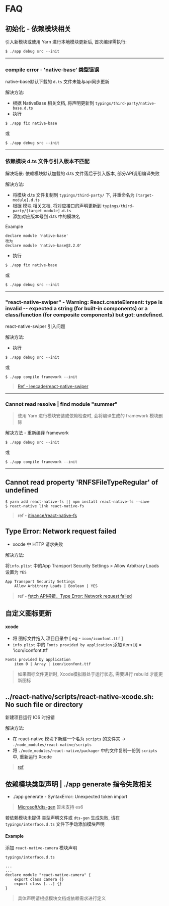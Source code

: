# FAQ

## 初始化 - 依赖模块相关

引入新模块或使用 Yarn 进行本地模块更新后, 首次编译需执行:
```
$ ./app debug src --init
```
---

### compile error - 'native-base' 类型错误
native-base默认下载的 `d.ts` 文件未能与api同步更新

解决方法: 

* 根据 NativeBase 相关文档, 将声明更新到 `typings/third-party/native-base.d.ts`
* 执行
```
$ ./app fix native-base
```
或
```
$ ./app debug src --init
```

---
### 依赖模块 d.ts 文件与引入版本不匹配
解决场景: 
依赖模块默认加载的 d.ts 文件落后于引入版本, 部分API调用编译失败

解决方法: 

* 将模块 d.ts 文件复制到 `typings/third-party/` 下, 并重命名为 `[target-module].d.ts`
* 根据 模块 相关文档, 将对应接口的声明更新到 `typings/third-party/[target-module].d.ts`
* 添加对应版本号到 d.ts 中的模块名 

Example

```
declare module 'native-base'
改为
declare module 'native-base@2.2.0'
```

* 执行
```
$ ./app fix native-base
```
或
```
$ ./app debug src --init
```


---

### "react-native-swiper" - Warning: React.createElement: type is invalid -- expected a string (for built-in components) or a class/function (for composite components) but got: undefined. 
react-native-swiper 引入问题

解决方法:

* 执行

```
$ ./app debug src --init
```
或
```
$ ./app compile framework --init
```


> [Ref - leecade/react-native-swiper](https://github.com/leecade/react-native-swiper/blob/master/src/index.js#L93)

---
###  Cannot read resolve | find module "summer"

> 使用 Yarn 进行模块安装或依赖检查时, 会将编译生成的 framework 模块删除

解决方法 - 重新编译 framework

```
$ ./app debug src --init
```
或
```
$ ./app compile framework --init
```

---

## Cannot read property 'RNFSFileTypeRegular' of undefined

```
$ yarn add react-native-fs || npm install react-native-fs --save
$ react-native link react-native-fs	
```

> ref - [itinance/react-native-fs](https://github.com/itinance/react-native-fs)



## Type Error: Network request failed 

* xocde 中 HTTP 请求失败

解决方法: 

将`info.plist` 中的App Transport Security Settings > Allow Arbitrary Loads 设置为 `YES`

```
App Transport Security Settings
	Allow Arbitrary Loads | Boolean | YES	
```
	
> ref - [fetch API报错，Type Error: Network request failed](http://bbs.reactnative.cn/topic/1668/fetch-api%E6%8A%A5%E9%94%99-type-error-network-request-failed/6)
	


## 自定义图标更新

#### xcode
* 将 图标文件拖入 项目目录中  [ eg - `icon/iconfont.ttf` ]
*  `info.plist` 中的 `Fonts provided by application` 添加 item [i] = 'icon/iconfont.ttf'	

```
Fonts provided by application
	item 0 | Array | icon/iconfont.ttf
```

> 如果图标文件更新时, Xcode模拟器处于运行状态, 需要进行 rebuild 才能更新图标
	

## ../react-native/scripts/react-native-xcode.sh: No such file or directory

新建项目运行 IOS 时报错

解决方法: 

* 在 react-native 模块下新建一个名为 `scripts` 的文件夹 -> `./node_modules/react-native/scripts` 
* 将 `./node_modules/react-native/packager` 中的文件复制一份到 `scripts` 中, 重新运行 Xcode

> [ref](https://github.com/facebook/react-native/issues/14935)

## 依赖模块类型声明 | ./app generate 指令失败相关 

- ./app generate - SyntaxError: Unexpected token import

> [Microsoft/dts-gen](https://github.com/Microsoft/dts-gen)
 暂未支持 es6   
 
若依赖模块未提供 类型声明文件或 `dts-gen` 生成失败, 请在 `typings/interface.d.ts` 文件下手动添加模块声明

#### Example
添加 `react-native-camera` 模块声明

```
typings/interface.d.ts

...
...
declare module "react-native-camera" {
    export class Camera {}
    export class [...] {}
}

```

> 具体声明请根据模块文档或依赖需求进行定义


